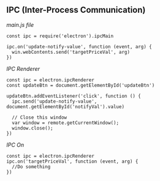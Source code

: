 ## IPC (Inter-Process Communication)

*main.js file*

```
const ipc = require('electron').ipcMain

ipc.on('update-notify-value', function (event, arg) {
  win.webContents.send('targetPriceVal', arg)
})
```
*IPC Renderer*

```
const ipc = electron.ipcRenderer
const updateBtn = document.getElementById('updateBtn')

updateBtn.addEventListener('click', function () {
  ipc.send('update-notify-value', document.getElementById('notifyVal').value)

  // Close this window
  var window = remote.getCurrentWindow();
  window.close();
})
```
*IPC On*

```
const ipc = electron.ipcRenderer
ipc.on('targetPriceVal', function (event, arg) {
  //Do something
})
```
